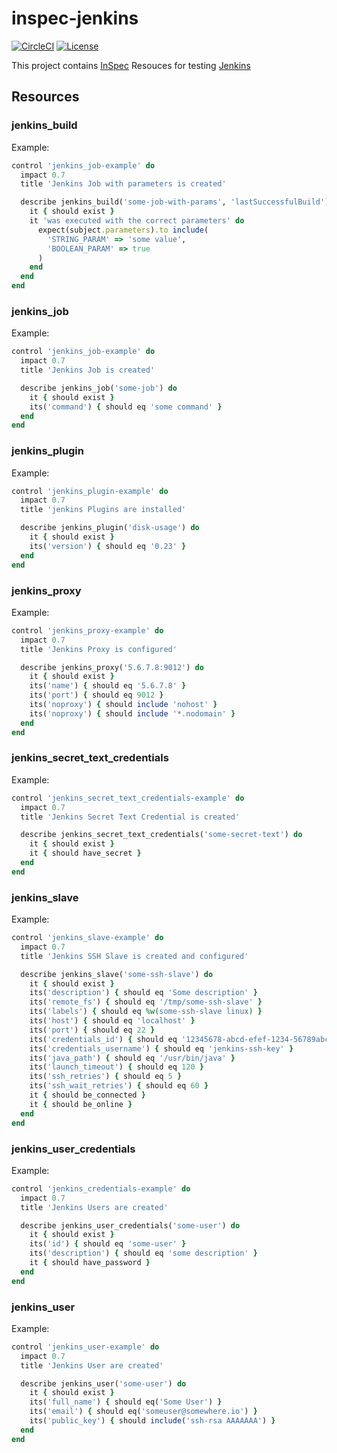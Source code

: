 # inspec-jenkins

[![CircleCI](https://circleci.com/gh/josh-barker/inspec-jenkins/tree/master.svg?style=shield)](https://circleci.com/gh/josh-barker/inspec-jenkins/tree/master) [![License](https://img.shields.io/badge/license-Apache_2-blue.svg)](https://www.apache.org/licenses/LICENSE-2.0)

This project contains [InSpec](https://inspec.io) Resouces for testing [Jenkins](https://jenkins.com)

## Resources

### jenkins_build

Example:

```ruby
control 'jenkins_job-example' do
  impact 0.7
  title 'Jenkins Job with parameters is created'

  describe jenkins_build('some-job-with-params', 'lastSuccessfulBuild') do
    it { should exist }
    it 'was executed with the correct parameters' do
      expect(subject.parameters).to include(
        'STRING_PARAM' => 'some value',
        'BOOLEAN_PARAM' => true
      )
    end
  end
end
```

### jenkins_job

Example:

```ruby
control 'jenkins_job-example' do
  impact 0.7
  title 'Jenkins Job is created'

  describe jenkins_job('some-job') do
    it { should exist }
    its('command') { should eq 'some command' }
  end
end
```

### jenkins_plugin

Example:

```ruby
control 'jenkins_plugin-example' do
  impact 0.7
  title 'jenkins Plugins are installed'

  describe jenkins_plugin('disk-usage') do
    it { should exist }
    its('version') { should eq '0.23' }
  end
end
```

### jenkins_proxy

Example:

```ruby
control 'jenkins_proxy-example' do
  impact 0.7
  title 'Jenkins Proxy is configured'

  describe jenkins_proxy('5.6.7.8:9012') do
    it { should exist }
    its('name') { should eq '5.6.7.8' }
    its('port') { should eq 9012 }
    its('noproxy') { should include 'nohost' }
    its('noproxy') { should include '*.nodomain' }
  end
end
```

### jenkins_secret_text_credentials

Example:

```ruby
control 'jenkins_secret_text_credentials-example' do
  impact 0.7
  title 'Jenkins Secret Text Credential is created'

  describe jenkins_secret_text_credentials('some-secret-text') do
    it { should exist }
    it { should have_secret }
  end
end
```

### jenkins_slave

Example:

```ruby
control 'jenkins_slave-example' do
  impact 0.7
  title 'Jenkins SSH Slave is created and configured'

  describe jenkins_slave('some-ssh-slave') do
    it { should exist }
    its('description') { should eq 'Some description' }
    its('remote_fs') { should eq '/tmp/some-ssh-slave' }
    its('labels') { should eq %w(some-ssh-slave linux) }
    its('host') { should eq 'localhost' }
    its('port') { should eq 22 }
    its('credentials_id') { should eq '12345678-abcd-efef-1234-56789abcdef1' }
    its('credentials_username') { should eq 'jenkins-ssh-key' }
    its('java_path') { should eq '/usr/bin/java' }
    its('launch_timeout') { should eq 120 }
    its('ssh_retries') { should eq 5 }
    its('ssh_wait_retries') { should eq 60 }
    it { should be_connected }
    it { should be_online }
  end
end
```

### jenkins_user_credentials

Example:

```ruby
control 'jenkins_credentials-example' do
  impact 0.7
  title 'Jenkins Users are created'

  describe jenkins_user_credentials('some-user') do
    it { should exist }
    its('id') { should eq 'some-user' }
    its('description') { should eq 'some description' }
    it { should have_password }
  end
end
```

### jenkins_user

Example:

```ruby
control 'jenkins_user-example' do
  impact 0.7
  title 'Jenkins User are created'

  describe jenkins_user('some-user') do
    it { should exist }
    its('full_name') { should eq('Some User') }
    its('email') { should eq('someuser@somewhere.io') }
    its('public_key') { should include('ssh-rsa AAAAAAA') }
  end
end
```